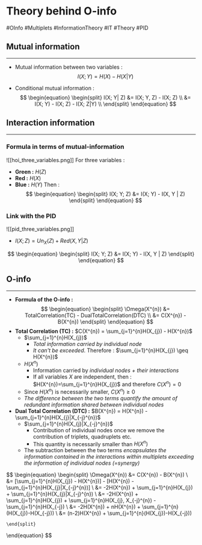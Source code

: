 # Theory behind O-info
#OInfo #Multiplets #InformationTheory #IT #Theory #PID

## Mutual information
---

- Mutual information between two variables :
$$I(X; Y) = H(X) - H(X|Y)$$

- Conditional mutual information :
$$
\begin{equation}
	\begin{split}
		I(X; Y| Z) &= I(X; Y, Z) - I(X; Z) \\
		           &= I(X; Y) - I(X; Z) - I(X; Z|Y) \\
	\end{split}
\end{equation}
$$

## Interaction information
---
### Formula in terms of mutual-information

![[hoi_three_variables.png]]
For three variables :
- **Green :** $H(Z)$
- **Red :** $H(X)$
- **Blue :** $H(Y)$
Then :
$$
\begin{equation}
	\begin{split}
		I(X; Y; Z) &= I(X; Y) - I(X, Y | Z)
	\end{split}
\end{equation}
$$

### Link with the PID

![[pid_three_variables.png]]

- $I(X; Z) = Un_{X}(Z) + Red(X, Y |Z)$

$$
\begin{equation}
	\begin{split}
		I(X; Y; Z) &= I(X; Y) - I(X, Y | Z)
	\end{split}
\end{equation}
$$

## O-info
---

- **Formula of the O-info :**
$$
\begin{equation}
	\begin{split}
		\Omega(X^{n}) &= TotalCorrelation(TC) - DualTotalCorrelation(DTC) \\
		       &= C(X^{n}) - B(X^{n})
	\end{split}
\end{equation}
$$
- **Total Correlation (TC) :** $C(X^{n}) = \sum_{j=1}^{n}H(X_{j}) - H(X^{n})$ 
	- $\sum_{j=1}^{n}H(X_{j})$
		- *Total information carried by individual node*
		- *It can't be exceeded*. Therefore : $\sum_{j=1}^{n}H(X_{j}) \geq H(X^{n})$
	- $H(X^{n})$
		- Information carried by *individual nodes + their interactions*
		- If all variables $X$ are independent, then : $H(X^{n})=\sum_{j=1}^{n}H(X_{j})$ and therefore $C(X^{n})=0$
	- Since $H(X^{n})$ is necessarily smaller, $C(X^{n}) \geq 0$ 
	- *The difference between the two terms quantify the amount of redundant information shared between individual nodes*
- **Dual Total Correlation (DTC) :** $B(X^{n}) = H(X^{n}) - \sum_{j=1}^{n}H(X_{j}|X_{-j}^{n})$
	- $\sum_{j=1}^{n}H(X_{j}|X_{-j}^{n})$
		- Contribution of individual nodes once we remove the contribution of triplets, quadruplets etc.
		- This quantity is necessarily smaller than $H({X^{n}})$
	- The subtraction between the two terms *encapsulates the information contained in the interactions within multiplets exceeding the information of individual nodes (=synergy)*

$$
\begin{equation}
	\begin{split}
		\Omega(X^{n}) &= C(X^{n}) - B(X^{n}) \\
		              &= [\sum_{j=1}^{n}H(X_{j}) - H(X^{n})] - [H(X^{n}) - \sum_{j=1}^{n}H(X_{j}|X_{-j}^{n})] \\
		              &= -2H(X^{n}) + \sum_{j=1}^{n}H(X_{j}) + \sum_{j=1}^{n}H(X_{j}|X_{-j}^{n}) \\
		              &= -2H(X^{n}) + \sum_{j=1}^{n}H(X_{j}) + \sum_{j=1}^{n}H(X_{j}, X_{-j}^{n}) - \sum_{j=1}^{n}H(X_{-j}) \\
		              &= -2H(X^{n}) + nH(X^{n}) + \sum_{j=1}^{n}(H(X_{j})-H(X_{-j})) \\
		              &= (n-2)H(X^{n}) + \sum_{j=1}^{n}(H(X_{j})-H(X_{-j}))
		              
	\end{split}
\end{equation}
$$

